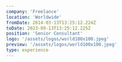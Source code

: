 ```yaml
---
company: 'Freelance'
location: 'Worldwide'
fromDate: 2014-03-13T13:25:12.224Z
toDate: 2023-09-13T13:25:12.225Z
position: 'Senior Consultant'
logo: '/assets/logos/world100x100.jpeg'
preview: '/assets/logos/world100x100.jpeg'
type: experience
---
```

